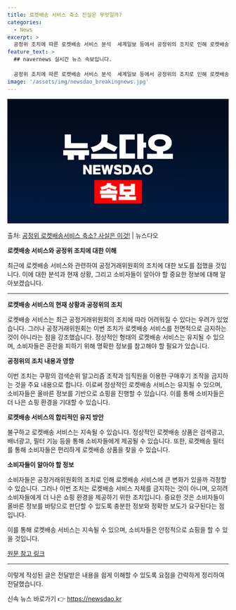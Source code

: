 ```yaml
---
title: 로켓배송 서비스 축소 진실은 무엇일까?
categories:
  - News
excerpt: >
  공정위 조치에 따른 로켓배송 서비스 분석  세계일보 등에서 공정위의 조치로 인해 로켓배송 서비스를 유지하기 …
feature_text: >
  ## navernews 실시간 뉴스 속보입니다.

  공정위 조치에 따른 로켓배송 서비스 분석  세계일보 등에서 공정위의 조치로 인해 로켓배송 서비스를 유지하기 …
image: '/assets/img/newsdao_breakingnews.jpg'
---
```


![뉴스다오 속보](/assets/img/newsdao_breakingnews.jpg)

<p>출처: <a href="https://newsdao.kr/4236" rel="dofollow">공정위 로켓배송서비스 축소? 사실은 이것!</a> | 뉴스다오</p>

**로켓배송 서비스와 공정위 조치에 대한 이해**

최근에 로켓배송 서비스와 관련하여 공정거래위원회의 조치에 대한 보도를 접했을 것입니다. 이에 대한 분석과 현재 상황, 그리고 소비자들이 알아야 할 중요한 정보에 대해 알아보겠습니다.

---

**로켓배송 서비스의 현재 상황과 공정위의 조치**

로켓배송 서비스는 최근 공정거래위원회의 조치에 따라 어려워질 수 있다는 우려가 있었습니다. 그러나 공정거래위원회는 이번 조치가 로켓배송 서비스를 전면적으로 금지하는 것이 아니라는 점을 강조했습니다. 정상적인 형태의 로켓배송 서비스는 유지될 수 있으며, 소비자들은 혼란을 피하기 위해 명확한 정보를 참고해야 할 필요가 있습니다.

**공정위의 조치 내용과 영향**

이번 조치는 쿠팡의 검색순위 알고리즘 조작과 임직원을 이용한 구매후기 조작을 금지하는 것을 주요 내용으로 합니다. 이로써 정상적인 로켓배송 서비스는 유지될 수 있으며, 소비자들은 올바른 정보를 기반으로 쇼핑을 진행할 수 있습니다. 이를 통해 소비자들은 더 나은 쇼핑 환경을 기대할 수 있습니다.

**로켓배송 서비스의 합리적인 유지 방안**

불구하고 로켓배송 서비스는 지속될 수 있습니다. 정상적인 로켓배송 상품은 검색광고, 배너광고, 필터 기능 등을 통해 소비자들에게 제공될 수 있습니다. 또한, 로켓배송 필터를 통해 소비자들은 편리하게 로켓배송 상품을 찾을 수 있습니다.

**소비자들이 알아야 할 정보**

소비자들은 공정거래위원회의 조치로 인해 로켓배송 서비스에 큰 변화가 있을까 걱정할 수 있습니다. 그러나 이번 조치는 로켓배송 서비스 자체를 금지하는 것이 아니며, 오히려 소비자들에게 더 나은 쇼핑 환경을 제공하기 위한 조치입니다. 중요한 것은 소비자들이 올바른 정보를 바탕으로 판단할 수 있도록 충분한 정보와 정확한 보도가 요구된다는 점입니다.

이를 통해 로켓배송 서비스는 지속될 수 있으며, 소비자들은 안정적으로 쇼핑을 할 수 있을 것입니다.

[원문 참고 링크](https://newsdao.kr/4236)

--- 

이렇게 작성된 글은 전달받은 내용을 쉽게 이해할 수 있도록 요점을 간략하게 정리하여 전달했습니다. 

신속 뉴스 바로가기 👉 <a href="https://newsdao.kr" rel="dofollow">https://newsdao.kr</a>



